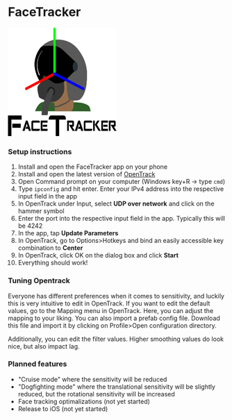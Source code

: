 # FaceTracker
<img src="https://github.com/Juulpy/FaceTracker/blob/gh-pages/path992.png" alt="alt text" width="250" height="250">

### Setup instructions
1. Install and open the FaceTracker app on your phone
2. Install and open the latest version of [OpenTrack](https://github.com/opentrack/opentrack/releases)
3. Open Command prompt on your computer (Windows key+R -> type `cmd`)
4. Type `ipconfig` and hit enter. Enter your IPv4 address into the respective input field in the app
5. In OpenTrack under Input, select **UDP over network** and click on the hammer symbol
6. Enter the port into the respective input field in the app. Typically this will be 4242
7. In the app, tap **Update Parameters**
8. In OpenTrack, go to Options>Hotkeys and bind an easily accessible key combination to **Center**
9. In OpenTrack, click OK on the dialog box and click **Start**
10. Everything should work!


### Tuning Opentrack
Everyone has different preferences when it comes to sensitivity, and luckily this is very intuitive to edit in OpenTrack. If you want to edit the default values, go to the Mapping menu in OpenTrack. Here, you can adjust the mapping to your liking. You can also import a prefab config file. Download this file and import it by clicking on Profile>Open configuration directory.

Additionally, you can edit the filter values. Higher smoothing values do look nice, but also impact lag. 

### Planned features
* "Cruise mode" where the sensitivity will be reduced
* "Dogfighting mode" where the translational sensitivity will be slightly reduced, but the rotational sensitivity will be increased
* Face tracking optimalizations (not yet started)
* Release to iOS (not yet started)
